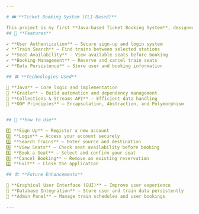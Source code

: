 ```yaml
---

# 🎟️ **Ticket Booking System (CLI-Based)**  

This project is my first **Java-based Ticket Booking System**, designed to strengthen my **Object-Oriented Programming (OOP)** skills while implementing practical functionalities like **user authentication, train search, ticket booking, and cancellation**.
## 🚀 **Features**  

✔️ **User Authentication** – Secure sign-up and login system  
✔️ **Train Search** – Find trains between selected stations  
✔️ **Seat Availability** – View available seats before booking  
✔️ **Booking Management** – Reserve and cancel train seats  
✔️ **Data Persistence** – Store user and booking information  

## 🛠️ **Technologies Used**  

🔹 **Java** – Core logic and implementation  
🔹 **Gradle** – Build automation and dependency management  
🔹 **Collections & Streams API** – Efficient data handling  
🔹 **OOP Principles** – Encapsulation, Abstraction, and Polymorphism  


## 📌 **How to Use**  

1️⃣ **Sign Up** – Register a new account  
2️⃣ **Login** – Access your account securely  
3️⃣ **Search Trains** – Enter source and destination  
4️⃣ **View Seats** – Check seat availability before booking  
5️⃣ **Book a Seat** – Select and confirm your seat  
6️⃣ **Cancel Booking** – Remove an existing reservation  
7️⃣ **Exit** – Close the application  

## 🏗️ **Future Enhancements**  

🚀 **Graphical User Interface (GUI)** – Improve user experience  
💾 **Database Integration** – Store user and train data persistently  
🔧 **Admin Panel** – Manage train schedules and user bookings  

---
```



